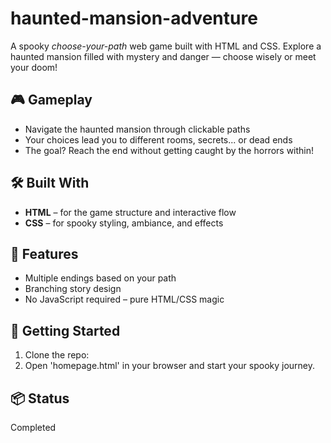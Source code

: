 # haunted-mansion-adventure
A spooky *choose-your-path* web game built with HTML and CSS. Explore a haunted mansion filled with mystery and danger — choose wisely or meet your doom!

## 🎮 Gameplay
- Navigate the haunted mansion through clickable paths
- Your choices lead you to different rooms, secrets... or dead ends
- The goal? Reach the end without getting caught by the horrors within!

## 🛠️ Built With
- **HTML** – for the game structure and interactive flow
- **CSS** – for spooky styling, ambiance, and effects

## 🧪 Features
- Multiple endings based on your path
- Branching story design
- No JavaScript required – pure HTML/CSS magic

## 🚀 Getting Started
1. Clone the repo:
2. Open 'homepage.html' in your browser and start your spooky journey.

## 📦 Status
Completed
